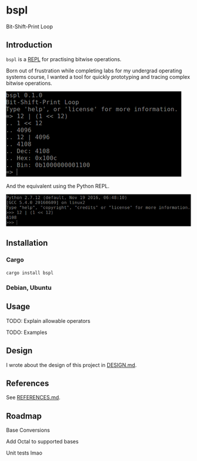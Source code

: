 # bspl
Bit-Shift-Print Loop

## Introduction

`bspl` is a [REPL](https://en.wikipedia.org/wiki/Read%E2%80%93eval%E2%80%93print_loop)
for practising bitwise operations.

Born out of frustration while completing labs for my undergrad operating systems
course, I wanted a tool for quickly prototyping and tracing complex bitwise operations.

![bspl](pics/bspl_screenshot.png)

And the equivalent using the Python REPL.

![Python](pics/python_screenshot.png)

## Installation

### Cargo

`cargo install bspl`

### Debian, Ubuntu


## Usage

TODO: Explain allowable operators

TODO: Examples

## Design

I wrote about the design of this project in [DESIGN.md](./DESIGN.md).

## References

See [REFERENCES.md](./REFERENCES.md).

## Roadmap

Base Conversions

Add Octal to supported bases

Unit tests lmao
